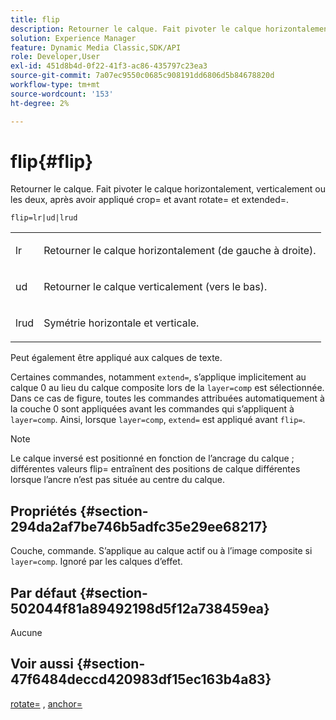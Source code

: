 ```yaml
---
title: flip
description: Retourner le calque. Fait pivoter le calque horizontalement, verticalement ou les deux, après avoir appliqué crop= et avant rotate= et extended=.
solution: Experience Manager
feature: Dynamic Media Classic,SDK/API
role: Developer,User
exl-id: 451d8b4d-0f22-41f3-ac86-435797c23ea3
source-git-commit: 7a07ec9550c0685c908191dd6806d5b84678820d
workflow-type: tm+mt
source-wordcount: '153'
ht-degree: 2%

---
```


# flip{#flip}

Retourner le calque. Fait pivoter le calque horizontalement, verticalement ou les deux, après avoir appliqué crop= et avant rotate= et extended=.

`flip=lr|ud|lrud`

<table id="simpletable_072CA0E24B7146D48AEFD70E51E849C2"> 
 <tr class="strow"> 
  <td class="stentry"> <p> <span class="codeph"> lr </span> </p> </td> 
  <td class="stentry"> <p>Retourner le calque horizontalement (de gauche à droite). </p> </td> 
 </tr> 
 <tr class="strow"> 
  <td class="stentry"> <p> <span class="codeph"> ud </span> </p> </td> 
  <td class="stentry"> <p>Retourner le calque verticalement (vers le bas). </p> </td> 
 </tr> 
 <tr class="strow"> 
  <td class="stentry"> <p> <span class="codeph"> lrud </span> </p> </td> 
  <td class="stentry"> <p>Symétrie horizontale et verticale. </p> </td> 
 </tr> 
</table>

Peut également être appliqué aux calques de texte.

Certaines commandes, notamment `extend=`, s’applique implicitement au calque 0 au lieu du calque composite lors de la `layer=comp` est sélectionnée. Dans ce cas de figure, toutes les commandes attribuées automatiquement à la couche 0 sont appliquées avant les commandes qui s’appliquent à `layer=comp`. Ainsi, lorsque `layer=comp`, `extend=` est appliqué avant `flip=`.

>[!NOTE]
>
>Le calque inversé est positionné en fonction de l’ancrage du calque ; différentes valeurs flip= entraînent des positions de calque différentes lorsque l’ancre n’est pas située au centre du calque.

## Propriétés {#section-294da2af7be746b5adfc35e29ee68217}

Couche, commande. S’applique au calque actif ou à l’image composite si `layer=comp`. Ignoré par les calques d’effet.

## Par défaut {#section-502044f81a89492198d5f12a738459ea}

Aucune

## Voir aussi {#section-47f6484deccd420983df15ec163b4a83}

[rotate=](../../../../../is-api/http-ref/image-serving-api-ref/c-http-protocol-reference/c-command-reference/r-rotate.md#reference-12abb086635546ec9ec2e1a793dc1096) , [anchor=](../../../../../is-api/http-ref/image-serving-api-ref/c-http-protocol-reference/c-command-reference/r-anchor.md#reference-6661e548ab284b82828d8d94c8ddeb7c)
